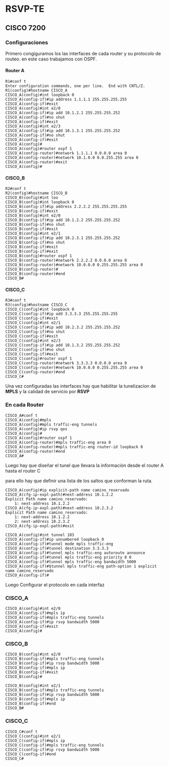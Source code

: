 # RSVP-TE
## CISCO 7200
### Configuraciones
Primero congiguramos los las interfaces de cada router y su protocolo de routeo. en este caso trabajamos con OSPF.
#### Router A
```
R1#conf t
Enter configuration commands, one per line.  End with CNTL/Z.
R1(config)#hostname CISCO_A
CISCO_A(config)#int loopback 0
CISCO_A(config-if)#ip address 1.1.1.1 255.255.255.255
CISCO_A(config-if)#exit
CISCO_A(config)#int e2/0
CISCO_A(config-if)#ip add 10.1.2.1 255.255.255.252
CISCO_A(config-if)#no shut
CISCO_A(config-if)#exit
CISCO_A(config)#int e2/3
CISCO_A(config-if)#ip add 10.1.3.1 255.255.255.252
CISCO_A(config-if)#no shut
CISCO_A(config-if)#exit
CISCO_A(config)#
CISCO_A(config)#router ospf 1
CISCO_A(config-router)#network 1.1.1.1 0.0.0.0 area 0
CISCO_A(config-router)#network 10.1.0.0 0.0.255.255 area 0
CISCO_A(config-router)#exit
CISCO_A(config)#
```

#### CISCO_B
```
R2#conf t
R2(config)#hostname CISCO_B
CISCO_B(config)#int loo
CISCO_B(config)#int loopback 0
CISCO_B(config-if)#ip address 2.2.2.2 255.255.255.255
CISCO_B(config-if)#exit
CISCO_B(config)#int e2/0                         
CISCO_B(config-if)#ip add 10.1.2.2 255.255.255.252
CISCO_B(config-if)#no shut
CISCO_B(config-if)#exit
CISCO_B(config)#int e2/1
CISCO_B(config-if)#ip add 10.2.3.1 255.255.255.252
CISCO_B(config-if)#no shut
CISCO_B(config-if)#exit
CISCO_B(config-if)#exit
CISCO_B(config)#router ospf 1
CISCO_B(config-router)#network 2.2.2.2 0.0.0.0 area 0
CISCO_B(config-router)#network 10.0.0.0 0.255.255.255 area 0
CISCO_B(config-router)#
CISCO_B(config-router)#end
CISCO_B#
```
#### CISCO_C
```
R3#conf t
R3(config)#hostname CISCO_C
CISCO_C(config)#int loopback 0
CISCO_C(config-if)#ip add 3.3.3.3 255.255.255.255
CISCO_C(config-if)#exit
CISCO_C(config)#int e2/1 
CISCO_C(config-if)#ip add 10.2.3.2 255.255.255.252
CISCO_C(config-if)#no shut
CISCO_C(config-if)#exit
CISCO_C(config)#int e2/3
CISCO_C(config-if)#ip add 10.1.3.2 255.255.255.252
CISCO_C(config-if)#no shut
CISCO_C(config-if)#exit
CISCO_C(config)#router ospf 1
CISCO_C(config-router)#network 3.3.3.3 0.0.0.0 area 0
CISCO_C(config-router)#network 10.0.0.0 0.255.255.255 area 0
CISCO_C(config-router)#end
CISCO_C#
```
Una vez configuradas las interfaces hay que habilitar la tunelizacion de **MPLS** y la calidad de servicio por **RSVP**

### **En cada Router**
```
CISCO_A#conf t
CISCO_A(config)#mpls
CISCO_A(config)#mpls traffic-eng tunnels
CISCO_A(config)#ip rsvp qos 
CISCO_A(config)#
CISCO_A(config)#router ospf 1
CISCO_A(config-router)#mpls traffic-eng area 0
CISCO_A(config-router)#mpls traffic-eng router-id loopback 0
CISCO_A(config-router)#end
CISCO_A#

```
Luego hay que diseñar el tunel que llevara la información desde el router A hasta el router C

para ello hay que definir una lista de los saltos que conforman la ruta.

```
CISCO_A(config)#ip explicit-path name camino_reservado
CISCO_A(cfg-ip-expl-path)#next-address 10.1.2.2
Explicit Path name camino_reservado:
    1: next-address 10.1.2.2
CISCO_A(cfg-ip-expl-path)#next-address 10.2.3.2
Explicit Path name camino_reservado:
    1: next-address 10.1.2.2
    2: next-address 10.2.3.2
CISCO_A(cfg-ip-expl-path)#exit
```
```
CISCO_A(config)#int tunnel 103
CISCO_A(config-if)#ip unnumbered loopback 0
CISCO_A(config-if)#tunnel mode mpls traffic-eng 
CISCO_A(config-if)#tunnel destination 3.3.3.3
CISCO_A(config-if)#tunnel mpls traffic-eng autoroute announce 
CISCO_A(config-if)#tunnel mpls traffic-eng priority 0 0
CISCO_A(config-if)#tunnel mpls traffic-eng bandwidth 5000
CISCO_A(config-if)#$tunnel mpls traffic-eng path-option 1 explicit name camino_reservado
CISCO_A(config-if)#

```
Luego Configurar el protocolo en cada interfaz
### CISCO_A
```
CISCO_A(config)#int e2/0
CISCO_A(config-if)#mpls ip
CISCO_A(config-if)#mpls traffic-eng tunnels 
CISCO_A(config-if)#ip rsvp bandwidth 5000
CISCO_A(config-if)#exit
CISCO_A(config)#
```
### CISCO_B
```
CISCO_B(config)#int e2/0
CISCO_B(config-if)#mpls traffic-eng tunnels 
CISCO_B(config-if)#ip rsvp bandwidth 5000
CISCO_B(config-if)#mpls ip
CISCO_B(config-if)#exit
CISCO_B(config)#

CISCO_B(config)#int e2/1
CISCO_B(config-if)#mpls traffic-eng tunnels 
CISCO_B(config-if)#ip rsvp bandwidth 5000
CISCO_B(config-if)#mpls ip
CISCO_B(config-if)#end
CISCO_B#
```
### CISCO_C
```
CISCO_C#conf t
CISCO_C(config)#int e2/1
CISCO_C(config-if)#mpls ip
CISCO_C(config-if)#mpls traffic-eng tunnels 
CISCO_C(config-if)#ip rsvp bandwidth 5000
CISCO_C(config-if)#end
CISCO_C#
```
